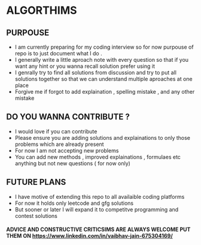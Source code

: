 # ALGORTHIMS

## PURPOUSE 
* I am currently preparing for my coding interview so for now purpouse of repo is to just document what I do .
* I generally write a little aproach note with every question so that if you want any hint or you wanna recall solution prefer using it
* I genrally try to find all solutions from discussion and try to  put all solutions together so that we can understand multiple aproaches at one place
* Forgive me if forgot to add explaination , spelling mistake , and any other mistake 

## DO YOU WANNA CONTRIBUTE ?
* I would love if you can contribute
* Please ensure you are adding solutions and explainations to only those problems which are already present
* For now I am not accepting new problems 
* You can add new methods , improved explainations , formulaes etc  anything but not new questions ( for now only) 

## FUTURE PLANS 
* I have motive of extending this repo to all availaible coding platforms
* For now it holds only leetcode and gfg solutions 
* But sooner or later I will expand it to competitve programming and contest solutions 

#### ADVICE AND CONSTRUCTIVE CRITICSIMS ARE ALWAYS WELCOME PUT THEM ON https://www.linkedin.com/in/vaibhav-jain-675304169/
